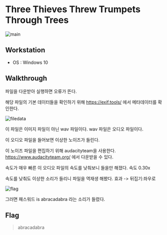 # Three Thieves Threw Trumpets Through Trees

![main]()

## Workstation
* OS : Windows 10

## Walkthrough

파일을 다운받아 실행하면 오류가 뜬다. 

해당 파일의 기본 데이터들을 확인하기 위해 https://exif.tools/ 에서 메타데이터를 확인한다.

![filedata]()

이 파일은 이미지 파일이 아닌 wav 파일이다. wav 파일은 오디오 파일이다.

이 오디오 파일을 들어보면 이상한 노이즈가 들린다.

이 노이즈 파일을 편집하기 위해 audacityteam을 사용한다. https://www.audacityteam.org/ 에서 다운받을 수 있다. 

속도가 매우 빠른 이 오디오 파일의 속도를 낮춰보니 들을만 해졌다. 속도 0.30x

속도를 낮춰도 이상한 소리가 들리니 파일을 역재생 해봤다. 효과 -> 뒤집기:좌우로

![flag]()

그러면 패스워드 is abracadabra 라는 소리가 들렸다.

## Flag
> abracadabra